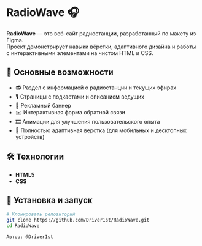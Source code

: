 # RadioWave 🎧

**RadioWave** — это веб-сайт радиостанции, разработанный по макету из Figma.  
Проект демонстрирует навыки вёрстки, адаптивного дизайна и работы с интерактивными элементами на чистом HTML и CSS.

## 🚀 Основные возможности

- 📻 Раздел с информацией о радиостанции и текущих эфирах  
- 🎙️ Страницы с подкастами и описанием ведущих  
- 📢 Рекламный баннер  
- ✉️ Интерактивная форма обратной связи  
- 🎞️ Анимации для улучшения пользовательского опыта  
- 📱 Полностью адаптивная верстка (для мобильных и десктопных устройств)

## 🛠️ Технологии

- **HTML5**
- **CSS**

## 🧪 Установка и запуск

```bash
# Клонировать репозиторий
git clone https://github.com/Driver1st/RadioWave.git
cd RadioWave

Автор: @Driver1st
